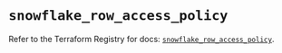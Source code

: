 # `snowflake_row_access_policy`

Refer to the Terraform Registry for docs: [`snowflake_row_access_policy`](https://registry.terraform.io/providers/snowflakedb/snowflake/2.6.0/docs/resources/row_access_policy).
